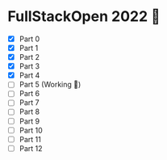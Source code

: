 # FullStackOpen 2022 🌱
 
- [x] Part 0
- [x] Part 1
- [x] Part 2
- [x] Part 3 
- [x] Part 4 
- [ ] Part 5 (Working 📌)
- [ ] Part 6
- [ ] Part 7
- [ ] Part 8
- [ ] Part 9
- [ ] Part 10
- [ ] Part 11
- [ ] Part 12
